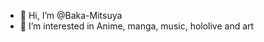 - 👋 Hi, I’m @Baka-Mitsuya
- 👀 I’m interested in Anime, manga, music, hololive and art


<!---
Baka-Mitsuya/Baka-Mitsuya is a ✨ special ✨ repository because its `README.md` (this file) appears on your GitHub profile.
You can click the Preview link to take a look at your changes.
--->
